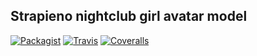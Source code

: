 Strapieno nightclub girl avatar model
-------

[![Packagist](https://img.shields.io/packagist/dt/strapieno/str-nightclub-girl-avatar-model.svg?maxAge=2592000)](https://packagist.org/packages/strapieno/str-nightclub-girl-avatar-model) [![Travis](https://img.shields.io/travis/strapieno/str-nightclub-girl-avatar-model/develop.svg?maxAge=2592000)](https://travis-ci.org/strapieno/str-nightclub-girl-avatar-model) [![Coveralls](https://img.shields.io/coveralls/strapieno/str-nightclub-girl-avatar-model/develop.svg?style=flat-square)](https://coveralls.io/github/strapieno/str-nightclub-girl-avatar-model) 
